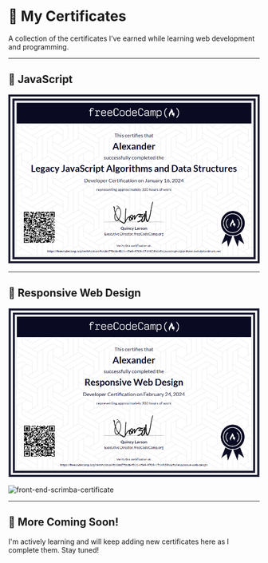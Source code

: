 # 📜 My Certificates

A collection of the certificates I’ve earned while learning web development and programming.

---

## 🧠 JavaScript

![JavaScript Certificate](javascript-certificate.png)

---

## 🎨 Responsive Web Design

![Responsive Design Certificate](responsive-design-certificate.png)

<img width="1028" height="697" alt="front-end-scrimba-certificate" src="https://github.com/user-attachments/assets/793e4990-5a98-40b8-9ae1-6c13873dd7ed" />


---

## 🚀 More Coming Soon!

I'm actively learning and will keep adding new certificates here as I complete them. Stay tuned!
